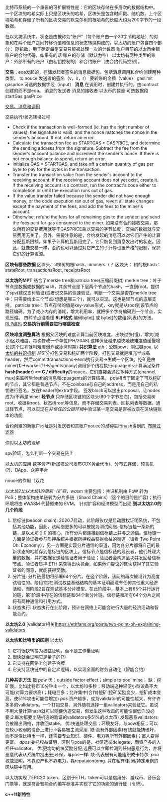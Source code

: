 比特币系统的一个重要的可扩展特性是：它的区块存储在多层次的数据结构中。
一个区块的哈希实际上只是区块头的哈希，区块头是包含时间戳、随机数、上个区块哈希和存储了所有的区块交易的默克尔树的根哈希的长度大约为200字节的一段数据。

在以太坊系统中，状态是由被称为“账户”（每个账户由一个20字节的地址）的对象和在两个账户之间转移价值和信息的状态转换构成的。以太坊的账户包含四个部分：
随机数，用于确定每笔交易只能被处理一次的计数器
账户目前的以太币余额
账户的合约代码，如果有的话
账户的存储（默认为空）
以太坊有两种类型的账户：外部所有的账户（由私钥控制的）和合约账户（由合约代码控制）。

**交易**：eoa发起的，存储发起者签名的消息数据包。包括消息调用和合约创建两种类型。
to
nouce
发送者的签名（v，s，r）
要转账的金额（value）
gaslimit
gasprice
可选的数据字段（input）
**消息**
在调用时，创建并执行的，由contract创建的而不是eoa。
消息的发送者
消息的接收者
以太币的数量
可选数据段
startGas
gasPrice

[交易、消息和调用](http://blog.luoyuanhang.com/2018/04/20/eth-basis-transaction-and-message/#more)

交易执行/状态转换过程
- Check if the transaction is well-formed (ie. has the right number of values), the signature is valid, and the nonce matches the nonce in the sender's account. If not, return an error.
- Calculate the transaction fee as STARTGAS * GASPRICE, and determine the sending address from the signature. Subtract the fee from the sender's account balance and increment the sender's nonce. If there is not enough balance to spend, return an error.
- Initialize GAS = STARTGAS, and take off a certain quantity of gas per byte to pay for the bytes in the transaction.
- Transfer the transaction value from the sender's account to the receiving account. If the receiving account does not yet exist, create it. If the receiving account is a contract, run the contract's code either to completion or until the execution runs out of gas.
- If the value transfer failed because the sender did not have enough money, or the code execution ran out of gas, revert all state changes except the payment of the fees, and add the fees to the miner's account.
- Otherwise, refund the fees for all remaining gas to the sender, and send the fees paid for gas consumed to the miner.
如果没有合约接收交易，那么所有的交易费用就等于GASPRICE乘以交易的字节长度，交易的数据就与交易费用无关了。另外，需要注意的是，合约发起的消息可以对它们产生的计算分配瓦斯限额，如果子计算的瓦斯用完了，它只恢复到消息发出时的状态。因此，就像交易一样，合约也可以通过对它产生的子计算设置严格的限制，保护它们的计算资源。

**区块有哪些数据**
区块头、3棵树的根hash、ommers（？
区块头：
树的根hash：stateRoot, transactionsRoot, receiptsRoot

**以太坊的MPT**
结合了merkle tree和patricia tree(压缩前缀树)
merkle tree：叶子节点是数据或数据的hash，其余节点是下层两个节点的hash，一直到root。提供了spv(建议支付验证)或者说交易的快速验证。判断一个交易是否在merkle tree中：只需要给出三个节点(想想是哪三个)，就可以实现。这也是轻节点的底层支持。
patricia tree：节点存储的值是key-value形式，key就是从root到该节点的路径编码。为了减小内存的消耗，增大利用率，就把多个字符编码到一个节点，实现压缩。
四种节点没看懂
**RLP格式**
编码byte[] 或 byte[]的数组(列表)的方法。
[RLP编码](https://segmentfault.com/a/1190000011763339) 
**交易执行前需要进行哪些检查**

**区块难度调整算法**
根据父区块的难度计算当前区块难度，出块过快(慢)，增大(减小)区块难度，每次修改一个单位(PH/2048).这样保证越来越快地使难度值缓慢增长(这个过程就叫难度爆炸或冰河时期)
**共识算法**
eth：公链pow，测试链poa. 
[以太坊的共识机制](https://segmentfault.com/a/1190000016994757?utm_source=sf-similar-article)
*挖矿*分打包交易和挖矿两个阶段。打包交易就是填充半成品header，然后committransactions->evm执行交易->生成一个区块。挖矿是由miner(1)->worker(1)->agents(many)调用多个线程执行cpuagents计算满足条件**hash(header) <= C / difficulty**的nouce。它们直接会通过多种方式(channel, mux)来监听后台eth的消息和cpuagents的计算结果。
poa相当于固定了可以挖矿的节点，其它都是普通节点。不在coinbase存自己的address，而是用自己的私钥进行签名，放在header的extra字段。
签发block可以提出proposal，让nodex成为/不再是miner
**轻节点**
只存储区块链的区块头(80个字节左右)，包括交易树root、收据树root、状态树root等信息，而不存储交易列表、回执列表等数据。通过轻节点，可以实现在*非信任的公链环境*中验证某一笔交易是否被收录在区块链账本的功能

合约创建的新账户地址是对发送者和其账户nouce的*结构*进行hash得到的.
[布隆过滤器](https://learnblockchain.cn/2019/04/30/bloom_filter/)

你对以太坊的理解

spv验证，怎么判断一个交易在链上

[以太坊的应用](https://www.8btc.com/article/117055)
数字资产(新加坡公司发布GDX黄金代币)、分布式存储、预言机(?)、DApp、众筹平台

nouce的作用（双花

*以太坊2比以太坊1的更新（扩容，wasm*
主要包括：共识机制由 PoW 转为 PoS；整体架构由单链转为分片多链（Shard Chains）(这个的目的是扩容)；执行环境将由 eWASM 代替原来的 EVM。
针对扩容和经济模型而出现
**到以太坊2.0的几个阶段**
1. 信标链(beacon chain): 2020.7启动，此阶段仅仅是启动股权证明系统，不包括其他功能，因此，该网络更多的可以被视为测试网络.
信标链是一条新的链，是以太坊 2.0 的核心，所有分片都连接到信标链上并与之通信。信标链一方面是验证者参与质押系统并根据所押权益获得收益的渠道（请看 Two Point Oh: Economy），另一方面是实现分片通信的渠道，因为各分片都将自己的最新状态的哈希存到信标链的区块上。信标节点是信标链的建设者，他们处理大量的数据，并将数据发送给验证者用于验证；验证者会构造区块并发回给信标节点。验证者质押 ETH 来获得出块机会，如果他们提议的区块获得了其它验证者的同意，就能获得奖励。
2. 分片链: 分片链最初将部署64个分片。在这个阶段，该网络再次被设计为高度试验性的。阶段1旨在测试权益基础结构的基本证明而没有任何其他重大经济活动，而阶段2旨在测试基本分片模型。在此阶段中，基本上有65个并行运行的链，第1阶段中存在的信标链和64个新分片链。信标链和所有64个分片之间将有两种通信和引用方式。
3. 状态执行: 状态执行在此阶段，预计在网络上可能会进行大量的经济活动和智能合约。

**以太坊2.0**
[validator相关]https://ethfans.org/posts/two-point-oh-explaining-validators


**以太坊和比特币的区别**
以太坊
1. 它将很快转换为权益证明，而不是工作量证明
2. 很快就会证明它是量子的(?)
3. 它支持在网络上创建子令牌
4. 它支持区块链中的自定义逻辑，以实现全面的财务自动化（智能合约）

**几种共识方法**
[戳](https://bitfalls.com/2018/04/24/whats-the-difference-between-proof-of-work-pow-proof-of-stake-pos-and-delegated-pos/)
*pow*
优：outside factor effect；simple to pool mine；
缺：挖矿慢，比如比特币10分钟出一个，以太坊10多秒；移动端这种轻便小型设备不大可能(对算力要求高)；耗电巨多；允许集中(合作)挖矿(挖矿奖励变少，挖矿成本变高，使51%攻击可能性增加)
*pos*
资产越多，成为validator的可能性越大，有许许多多的validators。一个打包交易，另外随机选择一组validators来验证它。虽说不用大量计算hash就可以随便伪造交易，但发生这种攻击的可能性很低(1.没必要;2.每次都要比随机选的验证的validators多51%的以太币)
发现恶意validators会被踢出网络，并收回stake。
优:快速处理交易；环境友好，与pow相反；可以在较小较弱的设备上进行->容易被主流采用.
缺:没有外部因素(有钱就能搞破坏，而不是像比特币一样，还需要专业知识、硬件、电力等所有外部因素)；富人变得更富。
*dpos*
委托权益证明，区别与pos的是，社区选举delegate，而资产多的人担任validator。
优:更均匀的块奖励分配;选民可以立即检测到任何恶意行为，并将恶意代表从系统中投出去;环保，与pos一样.
缺:代表很有可能组织成卡特尔;
*poa*
权威证明，不靠资产也不靠电力，靠reputaion(omg.
只在私有/封闭/特定用例的区块链中有用。


以太坊实现了ERC20 token，区别于ETH，token可以是信用分、游戏币、音乐会门票等，就是符合智能合约编写标准并实现了它的功能的通行证（令牌）。

**c++11新特性**